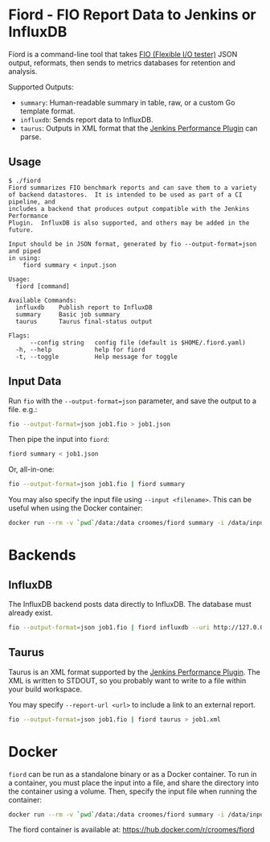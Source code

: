 # Fiord - FIO Report Data to Jenkins or InfluxDB

Fiord is a command-line tool that takes [FIO (Flexible I/O tester)](http://fio.readthedocs.io)
JSON output, reformats, then sends to metrics databases for retention and
analysis.

Supported Outputs:

- `summary`: Human-readable summary in table, raw, or a custom Go template format.
- `influxdb`: Sends report data to InfluxDB.
- `taurus`: Outputs in XML format that the [Jenkins Performance Plugin](https://wiki.jenkins.io/display/JENKINS/Performance+Plugin) can parse.

## Usage

```text
$ ./fiord
Fiord summarizes FIO benchmark reports and can save them to a variety
of backend datastores.  It is intended to be used as part of a CI pipeline, and
includes a backend that produces output compatible with the Jenkins Performance
Plugin.  InfluxDB is also supported, and others may be added in the future.

Input should be in JSON format, generated by fio --output-format=json and piped
in using:
	fiord summary < input.json

Usage:
  fiord [command]

Available Commands:
  influxdb    Publish report to InfluxDB
  summary     Basic job summary
  taurus      Taurus final-status output

Flags:
      --config string   config file (default is $HOME/.fiord.yaml)
  -h, --help            help for fiord
  -t, --toggle          Help message for toggle

```

## Input Data

Run `fio` with the `--output-format=json` parameter, and save the output to a
file.  e.g.:

```bash
fio --output-format=json job1.fio > job1.json
```

Then pipe the input into `fiord`:

```bash
fiord summary < job1.json
```

Or, all-in-one:

```bash
fio --output-format=json job1.fio | fiord summary
```

You may also specify the input file using `--input <filename>`.  This can be
useful when using the Docker container:

```bash
docker run --rm -v `pwd`/data:/data croomes/fiord summary -i /data/input.json
```

# Backends

## InfluxDB

The InfluxDB backend posts data directly to InfluxDB.  The database must already
exist.

```bash
fio --output-format=json job1.fio | fiord influxdb --uri http://127.0.0.1:8086 --db=fio
```

## Taurus

Taurus is an XML format supported by the [Jenkins Performance Plugin](https://wiki.jenkins.io/display/JENKINS/Performance+Plugin).
The XML is written to STDOUT, so you probably want to write to a file within
your build workspace.

You may specify `--report-url <url>` to include a link to an external report.

```bash
fio --output-format=json job1.fio | fiord taurus > job1.xml
```

# Docker

`fiord` can be run as a standalone binary or as a Docker container.  To run in a
container, you must place the input into a file, and share the directory into
the container using a volume.  Then, specify the input file when running the
container:

```bash
docker run --rm -v `pwd`/data:/data croomes/fiord summary -i /data/input.json
```

The fiord container is available at: https://hub.docker.com/r/croomes/fiord
